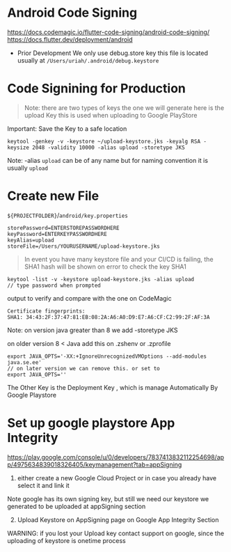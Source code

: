 # Android Code Signing
https://docs.codemagic.io/flutter-code-signing/android-code-signing/
https://docs.flutter.dev/deployment/android

- Prior Development We only use debug.store key
this file is located usually at `/Users/uriah/.android/debug.keystore`

# Code Signining for Production
> Note: there are two types of keys the one we will generate here is the upload Key this is used when uploading to Google PlayStore

Important: Save the Key to a safe location

```
keytool -genkey -v -keystore ~/upload-keystore.jks -keyalg RSA -keysize 2048 -validity 10000 -alias upload -storetype JKS
```
Note: -alias `upload` can be of any name but for naming convention it is usually `upload`

# Create new File
`${PROJECTFOLDER}`/`android/key.properties`
```
storePassword=ENTERSTOREPASSWORDHERE
keyPassword=ENTERKEYPASSWORDHERE
keyAlias=upload
storeFile=/Users/YOURUSERNAME/upload-keystore.jks
```

> In event you have many keystore file and your CI/CD is failing, the SHA1 hash will be shown on error to check the key SHA1

```
keytool -list -v -keystore upload-keystore.jks -alias upload
// type password when prompted
```

output to verify and compare with the one on CodeMagic
```
Certificate fingerprints:
SHA1: 34:43:2F:37:47:81:EB:08:2A:A6:A0:D9:E7:A6:CF:C2:99:2F:AF:3A
```

Note: on version java greater than 8 we add -storetype JKS

on older version 8 < Java
add this on .zshenv or .zprofile
```
export JAVA_OPTS='-XX:+IgnoreUnrecognizedVMOptions --add-modules java.se.ee'
// on later version we can remove this. or set to
export JAVA_OPTS=''
```

The Other Key is the Deployment Key , which is manage Automatically By Google Playstore

# Set up google playstore App Integrity
https://play.google.com/console/u/0/developers/7837413832112254698/app/4975634839018326405/keymanagement?tab=appSigning

1. either create a new Google Cloud Project  or in case you already have select it and link it

Note google has its own signing key, but still we need our keystore we generated to be uploaded
at appSigning section

2. Upload Keystore on AppSigning page on Google App Integrity Section

WARNING: if you lost your Upload key contact support on google, since the uploading of keystore is onetime process